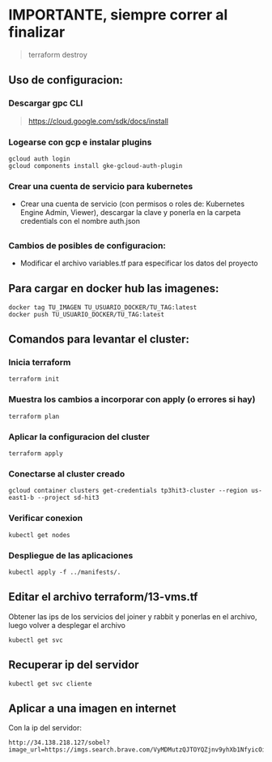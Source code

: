 # IMPORTANTE, siempre correr al finalizar
>terraform destroy

## Uso de configuracion:

### Descargar gpc CLI
> https://cloud.google.com/sdk/docs/install

### Logearse con gcp e instalar plugins
```
gcloud auth login
gcloud components install gke-gcloud-auth-plugin
```

### Crear una cuenta de servicio para kubernetes
* Crear una cuenta de servicio (con permisos o roles de: Kubernetes Engine Admin, Viewer), descargar la clave y ponerla en la carpeta credentials con el nombre auth.json

##
### Cambios de posibles de configuracion:
* Modificar el archivo variables.tf para especificar los datos del proyecto

## Para cargar en docker hub las imagenes:
```
docker tag TU_IMAGEN TU_USUARIO_DOCKER/TU_TAG:latest
docker push TU_USUARIO_DOCKER/TU_TAG:latest
```

## Comandos para levantar el cluster:

### Inicia terraform
```
terraform init
```

### Muestra los cambios a incorporar con apply (o errores si hay)
```
terraform plan
```

### Aplicar la configuracion del cluster
```
terraform apply
```

### Conectarse al cluster creado
```
gcloud container clusters get-credentials tp3hit3-cluster --region us-east1-b --project sd-hit3
```

### Verificar conexion
```
kubectl get nodes
```

### Despliegue de las aplicaciones
```
kubectl apply -f ../manifests/.
```

## Editar el archivo terraform/13-vms.tf
Obtener las ips de los servicios del joiner y rabbit y ponerlas en el archivo, luego volver a desplegar el archivo
```
kubectl get svc
```

## Recuperar ip del servidor
```
kubectl get svc cliente
```

## Aplicar a una imagen en internet
Con la ip del servidor:
```
http://34.138.218.127/sobel?image_url=https://imgs.search.brave.com/VyMDMutzQJTOYQZjnv9yhXb1NfyicOiLlexCkDe58KU/rs:fit:860:0:0:0/g:ce/aHR0cHM6Ly9zMS5z/aWduaWZpY2Fkb3Mu/Y29tL2ZvdG8vaW1h/Z2VuLWluaWNpby1j/a2UuanBnP2NsYXNz/PWFydGljbGU
```
